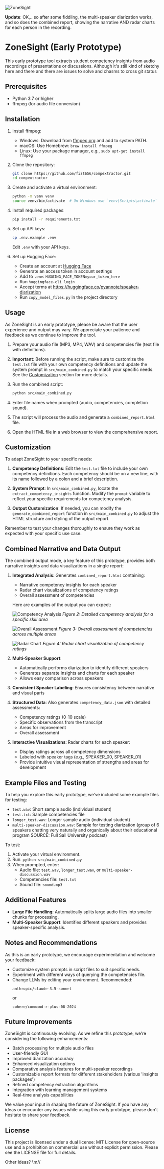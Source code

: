 ![ZoneSight](banner.png)

**Update**: OK,.. so after some fiddling, the multi-speaker diarization works, and so does the combined report, showing the narrative AND radar charts for each person in the recording.

# ZoneSight (Early Prototype)

This early prototype tool extracts student competency insights from audio recordings of presentations or discussions. Although it's still kind of sketchy here and there and there are issues to solve and chasms to cross git status
## Prerequisites

- Python 3.7 or higher
- ffmpeg (for audio file conversion)

## Installation

1. Install ffmpeg:
   - Windows: Download from [ffmpeg.org](https://ffmpeg.org/download.html) and add to system PATH.
   - macOS: Use Homebrew: `brew install ffmpeg`
   - Linux: Use your package manager, e.g., `sudo apt-get install ffmpeg`

2. Clone the repository:
   ```bash
   git clone https://github.com/fizt656/compextractor.git
   cd compextractor
   ```

3. Create and activate a virtual environment:
   ```bash
   python -m venv venv
   source venv/bin/activate  # On Windows use `venv\Scripts\activate`
   ```

4. Install required packages:
   ```bash
   pip install -r requirements.txt
   ```

5. Set up API keys:
   ```bash
   cp .env.example .env
   ```
   Edit `.env` with your API keys.

6. Set up Hugging Face:
   - Create an account at [Hugging Face](https://huggingface.co/)
   - Generate an access token in account settings
   - Add to `.env`: `HUGGING_FACE_TOKEN=your_token_here`
   - Run `huggingface-cli login`
   - Accept terms at https://huggingface.co/pyannote/speaker-diarization
   - Run `copy_model_files.py` in the project directory

## Usage

As ZoneSight is an early prototype, please be aware that the user experience and output may vary. We appreciate your patience and feedback as we continue to improve the tool.

1. Prepare your audio file (MP3, MP4, WAV) and competencies file (text file with definitions).

2. **Important**: Before running the script, make sure to customize the `test.txt` file with your own competency definitions and update the system prompt in `src/main_combined.py` to match your specific needs. See the [Customization](#customization) section for more details.

3. Run the combined script:
   ```bash
   python src/main_combined.py
   ```

4. Enter file names when prompted (audio, competencies, completion sound).

5. The script will process the audio and generate a `combined_report.html` file.

6. Open the HTML file in a web browser to view the comprehensive report.

## Customization

To adapt ZoneSight to your specific needs:

1. **Competency Definitions**: Edit the `test.txt` file to include your own competency definitions. Each competency should be on a new line, with its name followed by a colon and a brief description.

2. **System Prompt**: In `src/main_combined.py`, locate the `extract_competency_insights` function. Modify the `prompt` variable to reflect your specific requirements for competency analysis.

3. **Output Customization**: If needed, you can modify the `generate_combined_report` function in `src/main_combined.py` to adjust the HTML structure and styling of the output report.

Remember to test your changes thoroughly to ensure they work as expected with your specific use case.

## Combined Narrative and Data Output

The combined output mode, a key feature of this prototype, provides both narrative insights and data visualizations in a single report:

1. **Integrated Analysis**: Generates `combined_report.html` containing:
   - Narrative competency insights for each speaker
   - Radar chart visualizations of competency ratings
   - Overall assessment of competencies

   Here are examples of the output you can expect:

   ![Competency Analysis](competency_analysis.png)
   *Figure 2: Detailed competency analysis for a specific skill area*

   ![Overall Assessment](overall_assessment.png)
   *Figure 3: Overall assessment of competencies across multiple areas*

   ![Radar Chart](radar_chart.png)
   *Figure 4: Radar chart visualization of competency ratings*

2. **Multi-Speaker Support**: 
   - Automatically performs diarization to identify different speakers
   - Generates separate insights and charts for each speaker
   - Allows easy comparison across speakers

3. **Consistent Speaker Labeling**: Ensures consistency between narrative and visual parts

4. **Structured Data**: Also generates `competency_data.json` with detailed assessments:
   - Competency ratings (0-10 scale)
   - Specific observations from the transcript
   - Areas for improvement
   - Overall assessment

5. **Interactive Visualizations**: Radar charts for each speaker:
   - Display ratings across all competency dimensions
   - Labeled with speaker tags (e.g., SPEAKER_00, SPEAKER_01)
   - Provide intuitive visual representation of strengths and areas for development

## Example Files and Testing

To help you explore this early prototype, we've included some example files for testing:
- `test.wav`: Short sample audio (individual student)
- `test.txt`: Sample competencies file
- `longer_test.wav`: Longer sample audio (individual student)
- `multi-speaker-discussion.wav`: Sample for testing diarization (group of 6 speakers chatting very naturally and organically about their educational program SOURCE: Full Sail University podcast)

To test:
1. Activate your virtual environment.
2. Run: `python src/main_combined.py`
3. When prompted, enter:
   - Audio file: `test.wav`, `longer_test.wav`, or `multi-speaker-discussion.wav`
   - Competencies file: `test.txt`
   - Sound file: `sound.mp3`

## Additional Features

- **Large File Handling**: Automatically splits large audio files into smaller chunks for processing.
- **Multi-Speaker Support**: Identifies different speakers and provides speaker-specific analysis.

## Notes and Recommendations

As this is an early prototype, we encourage experimentation and welcome your feedback:

- Customize system prompts in script files to suit specific needs.
- Experiment with different ways of querying the competencies file.
- Change LLMs by editing your environment. Recommended:
  ```
  anthropic/claude-3.5-sonnet
  ```
  or
  ```
  cohere/command-r-plus-08-2024
  ```

## Future Improvements

ZoneSight is continuously evolving. As we refine this prototype, we're considering the following enhancements:

- Batch processing for multiple audio files
- User-friendly GUI
- Improved diarization accuracy
- Enhanced visualization options
- Comparative analysis features for multi-speaker recordings
- Customizable report formats for different stakeholders (various 'insights packages')
- Refined competency extraction algorithms
- Integration with learning management systems
- Real-time analysis capabilities

We value your input in shaping the future of ZoneSight. If you have any ideas or encounter any issues while using this early prototype, please don't hesitate to share your feedback.

## License

This project is licensed under a dual license: MIT License for open-source use and a prohibition on commercial use without explicit permission. Please see the LICENSE file for full details.

Other Ideas? \\m//